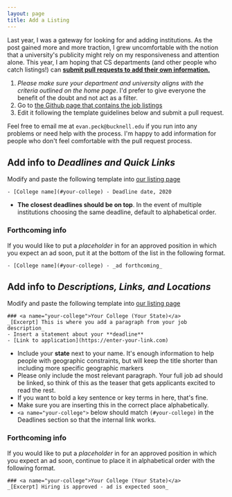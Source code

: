```yaml
---
layout: page
title: Add a Listing
---
```


Last year, I was a gateway for looking for and adding institutions. As the post gained more and more traction, I grew uncomfortable with the notion that a university's publicity might rely on my responsiveness and attention alone. This year, I am hoping that CS departments (and other people who catch listings!) can [**submit pull requests to add their own information.**](https://docs.github.com/en/github/collaborating-with-issues-and-pull-requests/creating-a-pull-request)

1. _Please make sure your department and university aligns with the criteria outlined on the home page_. I'd prefer to give everyone the benefit of the doubt and not act as a filter.
2. Go to [the Github page that contains the job listings](https://github.com/cs-pui/cs-pui.github.io/blob/master/index.md)
3. Edit it following the template guidelines below and submit a pull request.

Feel free to email me at `evan.peck@bucknell.edu` if you run into any problems or need help with the process. I'm happy to add information for people who don't feel comfortable with the pull request process.

## Add info to _Deadlines and Quick Links_
Modify and paste the following template into [our listing page](https://docs.github.com/en/github/collaborating-with-issues-and-pull-requests/creating-a-pull-request)

```
- [College name](#your-college) - Deadline date, 2020
```

- **The closest deadlines should be on top**. In the event of multiple institutions choosing the same deadline, default to alphabetical order.

### Forthcoming info
If you would like to put a _placeholder_ in for an approved position in which you expect an ad soon, put it at the bottom of the list in the following format.

```
- [College name](#your-college) - _ad forthcoming_
```

## Add info to _Descriptions, Links, and Locations_
Modify and paste the following template into [our listing page](https://docs.github.com/en/github/collaborating-with-issues-and-pull-requests/creating-a-pull-request)
```
### <a name="your-college">Your College (Your State)</a>
_[Excerpt] This is where you add a paragraph from your job description_
- Insert a statement about your **deadline**
- [Link to application](https://enter-your-link.com)
```

- Include your **state** next to your name. It's enough information to help people with geographic constraints, but will keep the title shorter than including more specific geographic markers
- Please only include the most relevant paragraph. Your full job ad should be linked, so think of this as the teaser that gets applicants excited to read the rest.
- If you want to bold a key sentence or key terms in here, that's fine.
- Make sure you are inserting this in the correct place alphabetically.
- `<a name="your-college">` below should match `(#your-college)` in the Deadlines section so that the internal link works.

### Forthcoming info
If you would like to put a _placeholder_ in for an approved position in which you expect an ad soon, continue to place it in alphabetical order with the following format.

```
### <a name="your-college">Your College (Your State)</a>
_[Excerpt] Hiring is approved - ad is expected soon_
```
